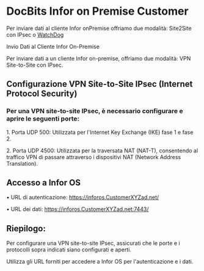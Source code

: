 # DocBits Infor on Premise Customer

Per inviare dati al cliente Infor onPremise offriamo due modalità: Site2Site con IPsec o [WatchDog](../readme-1/how-to-import-documents/watchdog.md)

Invio Dati al Cliente Infor On-Premise

Per inviare dati a un cliente Infor on-premise, offriamo due modalità: VPN Site-to-Site con IPsec.

## Configurazione VPN Site-to-Site IPsec (Internet Protocol Security)

### Per una VPN site-to-site IPsec, è necessario configurare e aprire le seguenti porte:

1\. Porta UDP 500: Utilizzata per l'Internet Key Exchange (IKE) fase 1 e fase 2.

2\. Porta UDP 4500: Utilizzata per la traversata NAT (NAT-T), consentendo al traffico VPN di passare attraverso i dispositivi NAT (Network Address Translation).

## Accesso a Infor OS

• URL di autenticazione: https://inforos.CustomerXYZad.net/

• URL dei dati: https://inforos.CustomerXYZad.net:7443/

## Riepilogo:

Per configurare una VPN site-to-site IPsec, assicurati che le porte e i protocolli sopra indicati siano configurati e aperti.

Utilizza gli URL forniti per accedere a Infor OS per l'autenticazione e i dati.
